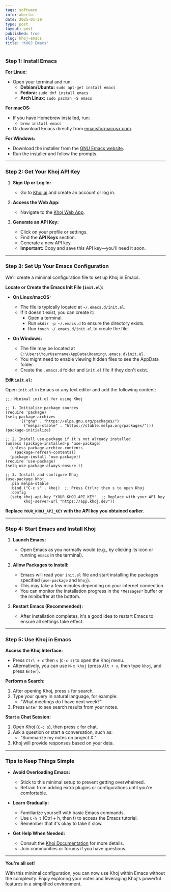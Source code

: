 ```yaml
---
tags: software
info: aberto.
date: 2025-01-29
type: post
layout: post
published: true
slug: khoj-emacs
title: 'KHOJ Emacs'
---
```

### **Step 1: Install Emacs**

**For Linux:**

- Open your terminal and run:
  - **Debian/Ubuntu:** `sudo apt-get install emacs`
  - **Fedora:** `sudo dnf install emacs`
  - **Arch Linux:** `sudo pacman -S emacs`

**For macOS:**

- If you have Homebrew installed, run:
  - `brew install emacs`
- Or download Emacs directly from [emacsformacosx.com](https://emacsformacosx.com/).

**For Windows:**

- Download the installer from the [GNU Emacs website](https://www.gnu.org/software/emacs/download.html#windows).
- Run the installer and follow the prompts.

---

### **Step 2: Get Your Khoj API Key**

1. **Sign Up or Log In:**

   - Go to [Khoj.ai](https://khoj.ai/) and create an account or log in.

2. **Access the Web App:**

   - Navigate to the [Khoj Web App](https://app.khoj.dev/).

3. **Generate an API Key:**

   - Click on your profile or settings.
   - Find the **API Keys** section.
   - Generate a new API key.
   - **Important:** Copy and save this API key—you'll need it soon.

---

### **Step 3: Set Up Your Emacs Configuration**

We'll create a minimal configuration file to set up Khoj in Emacs.

**Locate or Create the Emacs Init File (`init.el`):**

- **On Linux/macOS:**

  - The file is typically located at `~/.emacs.d/init.el`.
  - If it doesn't exist, you can create it:
    - Open a terminal.
    - Run `mkdir -p ~/.emacs.d` to ensure the directory exists.
    - Run `touch ~/.emacs.d/init.el` to create the file.

- **On Windows:**

  - The file may be located at `C:\Users\YourUsername\AppData\Roaming\.emacs.d\init.el`.
  - You might need to enable viewing hidden files to see the AppData folder.
  - Create the `.emacs.d` folder and `init.el` file if they don't exist.

**Edit `init.el`:**

Open `init.el` in Emacs or any text editor and add the following content:

```emacs-lisp
;;; Minimal init.el for using Khoj

;; 1. Initialize package sources
(require 'package)
(setq package-archives
      '(("gnu" . "https://elpa.gnu.org/packages/")
        ("melpa-stable" . "https://stable.melpa.org/packages/")))
(package-initialize)

;; 2. Install use-package if it's not already installed
(unless (package-installed-p 'use-package)
  (unless package-archive-contents
    (package-refresh-contents))
  (package-install 'use-package))
(require 'use-package)
(setq use-package-always-ensure t)

;; 3. Install and configure Khoj
(use-package khoj
  :pin melpa-stable
  :bind ("C-c s" . khoj)  ;; Press Ctrl+c then s to open Khoj
  :config
  (setq khoj-api-key "YOUR_KHOJ_API_KEY"  ;; Replace with your API key
        khoj-server-url "https://app.khoj.dev"))
```

**Replace `YOUR_KHOJ_API_KEY` with the API key you obtained earlier.**

---

### **Step 4: Start Emacs and Install Khoj**

1. **Launch Emacs:**

   - Open Emacs as you normally would (e.g., by clicking its icon or running `emacs` in the terminal).

2. **Allow Packages to Install:**

   - Emacs will read your `init.el` file and start installing the packages specified (`use-package` and `khoj`).
   - This may take a few minutes depending on your internet connection.
   - You can monitor the installation progress in the `*Messages*` buffer or the minibuffer at the bottom.

3. **Restart Emacs (Recommended):**

   - After installation completes, it's a good idea to restart Emacs to ensure all settings take effect.

---

### **Step 5: Use Khoj in Emacs**

**Access the Khoj Interface:**

- Press `Ctrl + c` then `s` (`C-c s`) to open the Khoj menu.
- Alternatively, you can use `M-x khoj` (press `Alt + x`, then type `khoj`, and press `Enter`).

**Perform a Search:**

1. After opening Khoj, press `s` for search.
2. Type your query in natural language, for example:
   - "What meetings do I have next week?"
3. Press `Enter` to see search results from your notes.

**Start a Chat Session:**

1. Open Khoj (`C-c s`), then press `c` for chat.
2. Ask a question or start a conversation, such as:
   - "Summarize my notes on project X."
3. Khoj will provide responses based on your data.

---

### **Tips to Keep Things Simple**

- **Avoid Overloading Emacs:**

  - Stick to this minimal setup to prevent getting overwhelmed.
  - Refrain from adding extra plugins or configurations until you're comfortable.

- **Learn Gradually:**

  - Familiarize yourself with basic Emacs commands.
  - Use `C-h t` (Ctrl + h, then t) to access the Emacs tutorial.
  - Remember that it's okay to take it slow.

- **Get Help When Needed:**

  - Consult the [Khoj Documentation](https://docs.khoj.dev/clients/emacs) for more details.
  - Join communities or forums if you have questions.

---

**You're all set!**

With this minimal configuration, you can now use Khoj within Emacs without the complexity. Enjoy exploring your notes and leveraging Khoj's powerful features in a simplified environment.